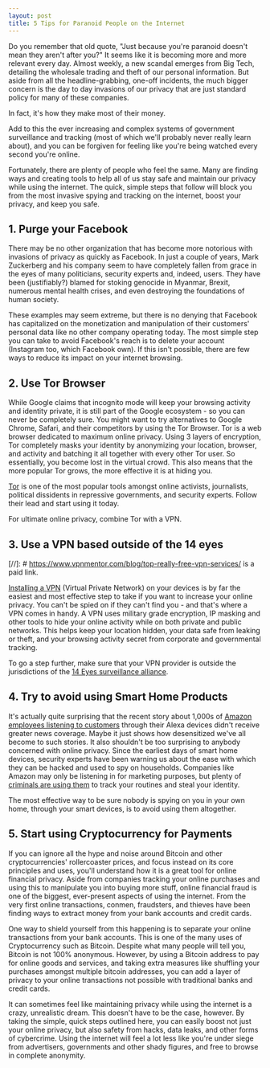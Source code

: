 ```yaml
---
layout: post
title: 5 Tips for Paranoid People on the Internet
---
```


Do you remember that old quote, "Just because you're paranoid doesn't mean they aren't after you?" It seems like it is becoming more and more relevant every day. Almost weekly, a new scandal emerges from Big Tech, detailing the wholesale trading and theft of our personal information. But aside from all the headline-grabbing, one-off incidents, the much bigger concern is the day to day invasions of our privacy that are just standard policy for many of these companies. 

In fact, it's how they make most of their money. 

Add to this the ever increasing and complex systems of government surveillance and tracking (most of which we'll probably never really learn about), and you can be forgiven for feeling like you're being watched every second you're online. 

Fortunately, there are plenty of people who feel the same. Many are finding ways and creating tools to help all of us stay safe and maintain our privacy while using the internet. The quick, simple steps that follow will block you from the most invasive spying and tracking on the internet, boost your privacy, and keep you safe.

## 1. Purge your Facebook

There may be no other organization that has become more notorious with invasions of privacy as quickly as Facebook. In just a couple of years, Mark Zuckerberg and his company seem to have completely fallen from grace in the eyes of many politicians, security experts and, indeed, users. They have been (justifiably?) blamed for stoking genocide in Myanmar, Brexit, numerous mental health crises, and even destroying the foundations of human society.

These examples may seem extreme, but there is no denying that Facebook has capitalized on the monetization and manipulation of their customers' personal data like no other company operating today. The most simple step you can take to avoid Facebook's reach is to delete your account (Instagram too, which Facebook own). If this isn't possible, there are few ways to reduce its impact on your internet browsing.

## 2. Use Tor Browser

While Google claims that incognito mode will keep your browsing activity and identity private, it is still part of the Google ecosystem - so you can never be completely sure. You might want to try alternatives to Google Chrome, Safari, and their competitors by using the Tor Browser. Tor is a web browser dedicated to maximum online privacy. Using 3 layers of encryption, Tor completely masks your identity by anonymizing your location, browser, and activity and batching it all together with every other Tor user. So essentially, you become lost in the virtual crowd. This also means that the more popular Tor grows, the more effective it is at hiding you. 

[Tor](https://en.wikipedia.org/wiki/Tor_(network)) is one of the most popular tools amongst online activists, journalists, political dissidents in repressive governments, and security experts. Follow their lead and start using it today.

For ultimate online privacy, combine Tor with a VPN.

## 3. Use a VPN based outside of the 14 eyes

[//]: # https://www.vpnmentor.com/blog/top-really-free-vpn-services/ is a paid link.

[Installing a VPN](https://www.vpnmentor.com/blog/top-really-free-vpn-services/) (Virtual Private Network) on your devices is by far the easiest and most effective step to take if you want to increase your online privacy. You can't be spied on if they can't find you - and that's where a VPN comes in handy. A VPN uses military grade encryption, IP masking and other tools to hide your online activity while on both private and public networks. This helps keep your location hidden, your data safe from leaking or theft, and your browsing activity secret from corporate and governmental tracking. 

To go a step further, make sure that your VPN provider is outside the jurisdictions of the [14 Eyes surveillance alliance](https://en.wikipedia.org/wiki/UKUSA_Agreement).

## 4. Try to avoid using Smart Home Products

It's actually quite surprising that the recent story about 1,000s of [Amazon employees listening to customers](https://www.forbes.com/sites/kateoflahertyuk/2019/04/12/amazon-staff-are-listening-to-alexa-conversations-heres-what-to-do/) through their Alexa devices didn't receive greater news coverage. Maybe it just shows how desensitized we've all become to such stories. It also shouldn't be too surprising to anybody concerned with online privacy. Since the earliest days of smart home devices, security experts have been warning us about the ease with which they can be hacked and used to spy on households. Companies like Amazon may only be listening in for marketing purposes, but plenty of [criminals are using them](https://qz.com/1493748/how-one-lightbulb-could-allow-hackers-to-burgle-your-home/) to track your routines and steal your identity.

The most effective way to be sure nobody is spying on you in your own home, through your smart devices, is to avoid using them altogether.

## 5. Start using Cryptocurrency for Payments

If you can ignore all the hype and noise around Bitcoin and other cryptocurrencies' rollercoaster prices, and focus instead on its core principles and uses, you'll understand how it is a great tool for online financial privacy. Aside from companies tracking your online purchases and using this to manipulate you into buying more stuff, online financial fraud is one of the biggest, ever-present aspects of using the internet. From the very first online transactions, conmen, fraudsters, and thieves have been finding ways to extract money from your bank accounts and credit cards. 

One way to shield yourself from this happening is to separate your online transactions from your bank accounts. This is one of the many uses of Cryptocurrency such as Bitcoin. Despite what many people will tell you, Bitcoin is not 100% anonymous. However, by using a Bitcoin address to pay for online goods and services, and taking extra measures like shuffling your purchases amongst multiple bitcoin addresses, you can add a layer of privacy to your online transactions not possible with traditional banks and credit cards. 

It can sometimes feel like maintaining privacy while using the internet is a crazy, unrealistic dream. This doesn't have to be the case, however. By taking the simple, quick steps outlined here, you can easily boost not just your online privacy, but also safety from hacks, data leaks, and other forms of cybercrime. Using the internet will feel a lot less like you're under siege from advertisers, governments and other shady figures, and free to browse in complete anonymity.
